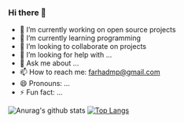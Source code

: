 ### Hi there 👋

- 🔭 I’m currently working on open source projects
- 🌱 I’m currently learning programming
- 👯 I’m looking to collaborate on projects
- 🤔 I’m looking for help with ...
- 💬 Ask me about ...
- 📫 How to reach me: farhadmp@gmail.com
- 😄 Pronouns: ...
- ⚡ Fun fact: ...

![Anurag's github stats](https://github-readme-stats.vercel.app/api?username=farhadmpr&show_icons=true)
[![Top Langs](https://github-readme-stats.vercel.app/api/top-langs/?username=farhadmpr)](https://github.com/farhadmpr/github-readme-stats)
